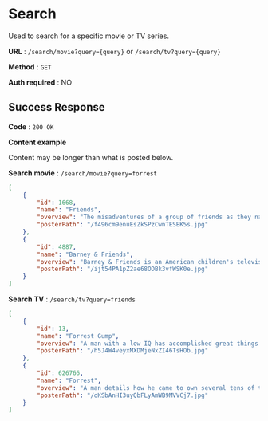 # Search

Used to search for a specific movie or TV series.

**URL** : `/search/movie?query={query}` or `/search/tv?query={query}`

**Method** : `GET`

**Auth required** : NO

## Success Response

**Code** : `200 OK`

**Content example**

Content may be longer than what is posted below.

**Search movie** : `/search/movie?query=forrest`
```json
[
    {
        "id": 1668,
        "name": "Friends",
        "overview": "The misadventures of a group of friends as they navigate the pitfalls of work, life and love in Manhattan.",
        "posterPath": "/f496cm9enuEsZkSPzCwnTESEK5s.jpg"
    },
    {
        "id": 4887,
        "name": "Barney & Friends",
        "overview": "Barney & Friends is an American children's television series aimed at children from ages 2 to 5. The series, which first aired on April 6, 1992, features the title character Barney, a purple anthropomorphic Tyrannosaurus rex who conveys educational messages through songs and small dance routines with a friendly, optimistic attitude.\n\nNew episodes have not been produced since 2009; however reruns continue to air on various PBS stations.",
        "posterPath": "/ijt54PA1pZ2ae68ODBk3vfWSK0e.jpg"
    }
]
```
**Search TV** : `/search/tv?query=friends`
```json
[
    {
        "id": 13,
        "name": "Forrest Gump",
        "overview": "A man with a low IQ has accomplished great things in his life and been present during significant historic events—in each case, far exceeding what anyone imagined he could do. But despite all he has achieved, his one true love eludes him.",
        "posterPath": "/h5J4W4veyxMXDMjeNxZI46TsHOb.jpg"
    },
    {
        "id": 626766,
        "name": "Forrest",
        "overview": "A man details how he came to own several tens of tapes of Robert Zemeckis' 1994 masterpiece: Forrest Gump.",
        "posterPath": "/oKSbAnHI3uyQbFLyAmWB9MVVCj7.jpg"
    }
]
```